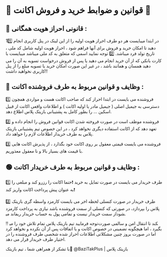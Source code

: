 # 🚫 قوانین و ضوابط خرید و فروش اکانت  🚫 


## 🔴 قانونی احراز هویت همگانی  :
11️⃣ در ابتدا میبایست هر دو طرف احراز هویت اولیه را از این لینک در پنل کاربری انجام دهید تا امکان خرید و فروش برای آنها فراهم شود ، احراز هویت اولیه شامل کد ملی ، تاریخ تولد فرد میباشد. 
2️⃣ توجه نمایید اسمی که متعلق به کد ملی میباشد میبایست با کارت بانکی که از آن خرید انجام می دهید یا پس از فروش درخواست تسویه به آن را می دهید همسان و همانند باشد ، در غیر این صورت امکان خرید یا تسویه مبلغ را از پنل کاربری نخواهید داشت!!
## 🔴 وظایف و قوانین مربوط به طرف فروشنده اکانت :

1️⃣ فروشنده می بایست در ابتدا احراز کند که صاحب اکانت هست و مواردی همچون دسترسی به جیمیل اصلی ( جیمیل مادر یا اولیه اکانت )  و اطلاعات واقعی اکانت از قبیل اسکین ... را بطور کامل به پشتیبانی بازیتک پلاس اطلاع دهد.

2️⃣ فروشنده موظف است در صورت فروخته شدن اکانت قوانین فروش را انجام داده و تعهد دهد که از اکانت استفاده دیگری نخواهد کرد ، در این خصوص تیم پشتیبانی بازیتک پلاس به طرف خریدار اطلاعات لازم را خواهد داد.

3️⃣ فروشنده می بایست قیمتی معقول بر روی اکانت خود بگذارد ، از پذیرش اکانت هایی با قیمت های بسیار بالا و نا معقول معذوریم.


## 🟢  وظایف و قوانین مربوط به طرف خریدار اکانت :

1️⃣ طرف خریدار می بایست در صورت تمایل به خرید ❗️حتما اکانت را رزرو کند و مبلغی را به عنوان پیش پرداخت اکانت واریز کند❗️

2️⃣ طرف خریدار در صورت کنسلی لحظه اخر می بایست کارمزد واسطه گری بازیتک پلاس را بپردازد، در صورتی که کنسلی از سمت فروشنده باشد نیازی به پرداخت کارمزد از سمت خریدار نیست و تمامی پول به حساب خریدار ریفاند می‎شود.

‼️ توجه فرمایید تیم بازیتک پلاس تمام تلاش خود را می‎کند تا انتقال امن و سالمی صورت بگیرد ، اما هیچگونه تضمینی در خصوص اکانت  و یا اتفاقات پس از آن نکرده و نخواهد کرد اما در صورت بروز چنین مشکلاتی اطلاعات احراز شده شخصی طرف فروشنده را در اختیار طرف خریدار قرار می دهد.


با تشکر از همراهی شما ، تیم بازیتک💯
 @BaziTakPlus | بازیتک پلاس
